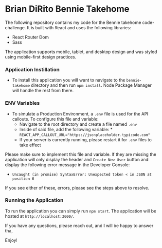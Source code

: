 # Brian DiRito Bennie Takehome

The following repository contains my code for the Bennie takehome code-challenge. It is built with React and uses the following libraries:

* React Router Dom
* Sass

The application supports mobile, tablet, and desktop design and was styled using mobile-first design practices.

### Application Instillation

* To install this application you will want to navigate to the `bennie-takehome` directory and then run `npm install`. Node Package Manager will handle the rest from there.

### ENV Variables

* To simulate a Production Environment, a `.env` file is used for the API callouts. To configure this file and variable:
    * Navigate to the root directory and create a file named `.env`
    * Inside of said file, add the following variable:
          * `REACT_APP_CALLOUT_URL="https://jsonplaceholder.typicode.com"`
    * If your server is currently running, please restart it for `.env` files to take effect

Please make sure to implement this file and variable. If they are missing the application will only display the header and `Create New User` button and display the following error message in the Developer Console:
  * `Uncaught (in promise) SyntaxError: Unexpected token < in JSON at position 0`

If you see either of these, errors, please see the steps above to resolve.

### Running the Application

To run the application you can simply run `npm start`. The application will be hosted at `http://localhost:3000/`.

If you have any questions, please reach out, and I will be happy to answer tha,

Enjoy!